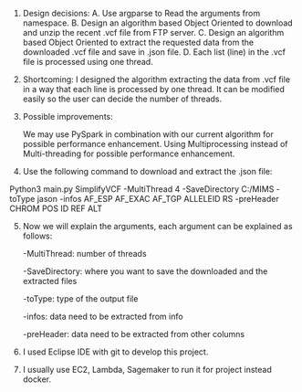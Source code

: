 1. Design decisions: 
	A. Use argparse to Read the arguments from namespace. 
	B. Design an algorithm based Object Oriented to download and unzip the recent .vcf file from FTP server. 
	C. Design an algorithm based Object Oriented to extract the requested data from the downloaded .vcf file and save in .json file. 
	D. Each list (line) in the .vcf file is processed using one thread.

2. Shortcoming: 
	I designed the algorithm extracting the data from .vcf file in a way that each line is processed by one thread. It can be modified easily so the user can decide 	the number of threads.

3. Possible improvements:

	We may use PySpark in combination with our current algorithm for possible performance enhancement.
	Using Multiprocessing instead of Multi-threading for possible performance enhancement.

4. Use the following command to download and extract the .json file:

Python3 main.py SimplifyVCF  -MultiThread 4 -SaveDirectory C:/MIMS -toType jason   -infos AF_ESP AF_EXAC AF_TGP ALLELEID RS -preHeader CHROM POS ID REF ALT

5. Now we will explain the arguments, each argument can be explained as follows:

	-MultiThread: number of threads
	
	-SaveDirectory: where you want to save the downloaded and the extracted files
	
	-toType: type of the output file
	
	-infos: data need to be extracted from info 
	
	-preHeader: data need to be extracted from other columns
	
6. I used Eclipse IDE with git to develop this project.

7. I usually use EC2, Lambda, Sagemaker to run it for project instead docker.
